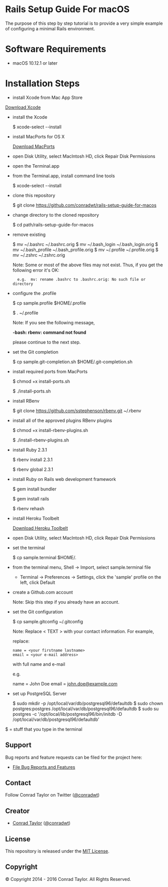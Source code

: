 Rails Setup Guide For macOS
=============================

The purpose of this step by step tutorial is to provide a very simple example of configuring a minimal Rails environment.

# Software Requirements

- macOS 10.12.1 or later

# Installation Steps

- install Xcode from Mac App Store

[Download Xcode](https://itunes.apple.com/us/app/xcode/id497799835?mt=12#)

- install the Xcode

  $ xcode-select --install

- install MacPorts for OS X

  [Download MacPorts](https://github.com/macports/macports-base/releases/download/v2.3.5/MacPorts-2.3.5-10.12-Sierra.pkg)

- open Disk Utility, select MacIntosh HD, click Repair Disk Permissions

- open the Terminal.app

- from the Terminal.app, install command line tools

  $ xcode-select --install

- clone this repository

  $ git clone https://github.com/conradwt/rails-setup-guide-for-macos

- change directory to the cloned repository

  $ cd path/rails-setup-guide-for-macos

- remove existing

  $ mv ~/.bashrc ~/.bashrc.orig
  $ mv ~/.bash_login ~/.bash_login.orig
  $ mv ~/.bash_profile ~/.bash_profile.orig
  $ mv ~/.profile ~/.profile.orig
  $ mv ~/.zshrc ~/.zshrc.orig

  Note: Some or most of the above files may not exist.  Thus, if you get the
        following error it's OK:

        e.g.  mv: rename .bashrc to .bashrc.orig: No such file or directory

- configure the .profile

  $ cp sample.profile $HOME/.profile

  $ . ~/.profile

  Note:  If you see the following message,

  **-bash: rbenv: command not found**

  please continue to the next step.

- set the Git completion

  $ cp sample.git-completion.sh $HOME/.git-completion.sh

- install required ports from MacPorts

  $ chmod +x install-ports.sh

  $ ./install-ports.sh

- install RBenv

  $ git clone https://github.com/sstephenson/rbenv.git ~/.rbenv

- install all of the approved plugins RBenv plugins

  $ chmod +x install-rbenv-plugins.sh

  $ ./install-rbenv-plugins.sh

- install Ruby 2.3.1

  $ rbenv install 2.3.1

  $ rbenv global 2.3.1

- install Ruby on Rails web development framework

  $ gem install bundler

  $ gem install rails

  $ rbenv rehash

- install Heroku Toolbelt

  [Download Heroku Toolbelt](https://toolbelt.heroku.com)

- open Disk Utility, select MacIntosh HD, click Repair Disk Permissions

- set the terminal

  $ cp sample.terminal $HOME/.

- from the terminal menu, Shell -> Import, select sample.terminal file

  - Terminal -> Preferences -> Settings, click the 'sample' profile on the left, click Default

- create a Github.com account

  Note:  Skip this step if you already have an account.

- set the Git configuration  

  $ cp sample.gitconfig ~/.gitconfig

  Note:  Replace < TEXT > with your contact information.  For example,

  replace:

	  name = <your firstname lastname>
	  email = <your e-mail address>

  with full name and e-mail

    e.g.

    name = John Doe
    email = john.doe@example.com

- set up PostgreSQL Server

  $ sudo mkdir -p /opt/local/var/db/postgresql96/defaultdb
  $ sudo chown postgres:postgres /opt/local/var/db/postgresql96/defaultdb
  $ sudo su postgres -c '/opt/local/lib/postgresql96/bin/initdb -D /opt/local/var/db/postgresql96/defaultdb'

$ = stuff that you type in the terminal

## Support

Bug reports and feature requests can be filed for the <add project here> project here:

* [File Bug Reports and Features](https://github.com/conradwt/rails-setup-guide-for-macos/issues)

## Contact

Follow Conrad Taylor on Twitter ([@conradwt](https://twitter.com/conradwt))

## Creator

- [Conrad Taylor](http://github.com/conradwt) ([@conradwt](https://twitter.com/conradwt))

## License

This repository is released under the [MIT License](http://www.opensource.org/licenses/MIT).

## Copyright

&copy; Copyright 2014 - 2016 Conrad Taylor. All Rights Reserved.
